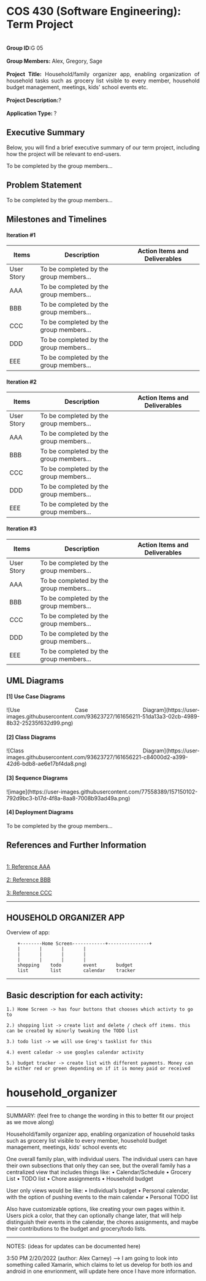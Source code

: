 # COS 430 (Software Engineering): Term Project

<p align="justify">
  <br> <strong>Group ID:</strong>G 05</br>
  <br> <strong>Group Members:</strong> Alex, Gregory, Sage</br>
  <br> <strong>Project Title:</strong> Household/family organizer app, enabling organization of household tasks such as grocery list visible to every member, household budget management, meetings, kids' school events etc.</br>
  <br> <strong>Project Description:</strong>?</br>
  <br> <strong>Application Type: </strong>?</br>
 </p>

## Executive Summary

<p align="justify">
Below, you will find a brief executive summary of our term project, including how the project will be relevant to end-users.
</p>
<p align="justify">
To be completed by the group members...
</p>

## Problem Statement

<p align="justify">
To be completed by the group members...
</p>


## Milestones and Timelines

#### Iteration #1
| Items        | Description              | Action Items and Deliverables                                                             |
|--------------|--------------------------|-------------------------------------------------------------------------------------------|
|  User Story  | To be completed by the group members...                                                                              |
|    AAA       | To be completed by the group members...                                                                              |
|    BBB       | To be completed by the group members...                                                                              |
|    CCC       | To be completed by the group members...                                                                              |
|    DDD       | To be completed by the group members...                                                                              |
|    EEE       | To be completed by the group members...                                                                              |


#### Iteration #2
| Items        | Description              | Action Items and Deliverables                                                             |
|--------------|--------------------------|-------------------------------------------------------------------------------------------|
|  User Story  | To be completed by the group members...                                                                              |
|    AAA       | To be completed by the group members...                                                                              |
|    BBB       | To be completed by the group members...                                                                              |
|    CCC       | To be completed by the group members...                                                                              |
|    DDD       | To be completed by the group members...                                                                              |
|    EEE       | To be completed by the group members...                                                                              |



#### Iteration #3
| Items        | Description              | Action Items and Deliverables                                                             |
|--------------|--------------------------|-------------------------------------------------------------------------------------------|
|  User Story  | To be completed by the group members...                                                                              |
|    AAA       | To be completed by the group members...                                                                              |
|    BBB       | To be completed by the group members...                                                                              |
|    CCC       | To be completed by the group members...                                                                              |
|    DDD       | To be completed by the group members...                                                                              |
|    EEE       | To be completed by the group members...                                                                              |


## UML Diagrams 
#### [1] Use Case Diagrams
<p align="justify">
![Use Case Diagram](https://user-images.githubusercontent.com/93623727/161656211-51da13a3-02cb-4989-8b32-25235f632d99.png)
</p>

#### [2] Class Diagrams
<p align="justify">
![Class Diagram](https://user-images.githubusercontent.com/93623727/161656221-c84000d2-a399-42d6-bdb8-ae6e17bf4da8.png)
</p>

#### [3] Sequence Diagrams 
<p align="justify">
![image](https://user-images.githubusercontent.com/77558389/157150102-792d9bc3-b17d-4f8a-8aa8-7008b93ad49a.png)
</p>

#### [4] Deployment Diagrams 
<p align="justify">
To be completed by the group members...
</p>


## References and Further Information 

<br>[1: Reference AAA](https://usm.maine.edu/)</br>
<br>[2: Reference BBB](https://usm.maine.edu/)</br>
<br>[3: Reference CCC](https://usm.maine.edu/)</br>





-----------------------
HOUSEHOLD ORGANIZER APP
-----------------------


Overview of app:


		+--------Home Screen------------+---------------+
		|		|		|		|
		|		|		|		|
		|		|		|		|
		shopping	todo		event		budget
		list		list		calendar	tracker



------------------------------------
Basic description for each activity:
------------------------------------

	1.) Home Screen -> has four buttons that chooses which activty to go to

	2.) shopping list -> create list and delete / check off items. this can be created by minorly tweaking the TODO list

	3.) todo list -> we will use Greg's tasklist for this

	4.) event caledar -> use googles calendar activity

	5.) budget tracker -> create list with different payments. Money can be either red or green depending on if it is money paid or received





















# household_organizer
----------------------------------------------------------------------------------------------------------------------------------------------------
SUMMARY: (feel free to change the wording in this to better fit our project as we move along)

Household/family organizer app, enabling organization of household tasks such as grocery list visible to every member, household budget management, meetings, kids' school events etc

One overall family plan, with individual users. The individual users can have their own subsections that only they can see, but the overall family has a centralized view that includes things like:
•	Calendar/Schedule
•	Grocery List
•	TODO list
•	Chore assignments
•	Household budget

User only views would be like:
•	Individual’s budget
•	Personal calendar, with the option of pushing events to the main calendar
•	Personal TODO list

Also have customizable options, like creating your own pages within it.
Users pick a color, that they can optionally change later, that will help distinguish their events in the calendar, the chores assignments, and maybe their contributions to the budget and grocery/todo lists.

------------------------------------------------------------------------------------------------------------------------------------------------------

NOTES: (ideas for updates can be documented here)

3:50 PM 2/20/2022 (author: Alex Carney)
    --> I am going to look into something called Xamarin, which claims to let us develop for both ios and android in one envrionment, will update here once I have more information.
